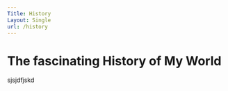 ```yaml
---
Title: History
Layout: Single 
url: /history
---
```


# The fascinating History of My World 

sjsjdfjskd